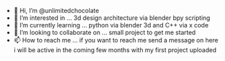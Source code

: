 - 👋 Hi, I’m @unlimitedchocolate
- 👀 I’m interested in ... 3d design architecture via blender bpy scripting 
- 🌱 I’m currently learning ... python via blender 3d and C++ via x code 
- 💞️ I’m looking to collaborate on ... small project to get me started
- 📫 How to reach me ... if you want to reach me send a message on here i will be active in the coming few months with my first project uploaded 

<!---
unlimitedchocolate/unlimitedchocolate is a ✨ special ✨ repository because its `README.md` (this file) appears on your GitHub profile.
You can click the Preview link to take a look at your changes.
--->
